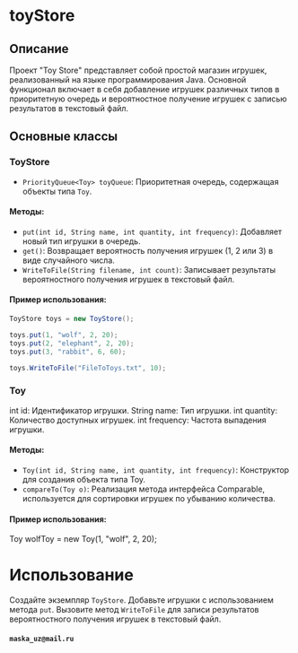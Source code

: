 # toyStore

## Описание

Проект "Toy Store" представляет собой простой магазин игрушек, реализованный на языке программирования Java. Основной функционал включает в себя добавление игрушек различных типов в приоритетную очередь и вероятностное получение игрушек с записью результатов в текстовый файл.

## Основные классы

### ToyStore

- `PriorityQueue<Toy> toyQueue`: Приоритетная очередь, содержащая объекты типа `Toy`.

#### Методы:

- `put(int id, String name, int quantity, int frequency)`: Добавляет новый тип игрушки в очередь.
- `get()`: Возвращает вероятность получения игрушек (1, 2 или 3) в виде случайного числа.
- `WriteToFile(String filename, int count)`: Записывает результаты вероятностного получения игрушек в текстовый файл.

#### Пример использования:

```java
ToyStore toys = new ToyStore();

toys.put(1, "wolf", 2, 20);
toys.put(2, "elephant", 2, 20);
toys.put(3, "rabbit", 6, 60);

toys.WriteToFile("FileToToys.txt", 10);
```

### Toy
int id: Идентификатор игрушки.
String name: Тип игрушки.
int quantity: Количество доступных игрушек.
int frequency: Частота выпадения игрушки.
#### Методы:

- `Toy(int id, String name, int quantity, int frequency)`: Конструктор для создания объекта типа Toy.
- `compareTo(Toy o)`: Реализация метода интерфейса Comparable, используется для сортировки игрушек по убыванию количества.
  
#### Пример использования:
Toy wolfToy = new Toy(1, "wolf", 2, 20);

# Использование
Создайте экземпляр `ToyStore`.
Добавьте игрушки с использованием метода `put`.
Вызовите метод `WriteToFile` для записи результатов вероятностного получения игрушек в текстовый файл.

#### ```maska_uz@mail.ru```

